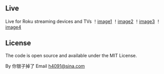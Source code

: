 Live
-----

Live for Roku streaming devices and TVs
！[image1](https://github.com/h4091/live/blob/master/screenshot/1.png)
！[image2](https://github.com/h4091/live/blob/master/screenshot/2.png)
！[image3](https://github.com/h4091/live/blob/master/screenshot/3.png)
！[image4](https://github.com/h4091/live/blob/master/screenshot/4.png)

License
-----
The code is open source and available under the MIT License.

By 你银子掉了
Email h4091@sina.com
